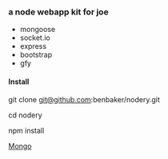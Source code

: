 ### a node webapp kit for joe
- mongoose
- socket.io
- express
- bootstrap
- gfy


#### Install

  git clone <a>git@github.com:benbaker/nodery.git</a>

  cd nodery

  npm install

<a href="http://docs.mongodb.org/manual/installation/">Mongo</a>
